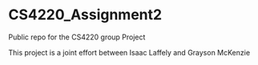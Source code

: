 # CS4220_Assignment2
Public repo for the CS4220 group Project

This project is a joint effort between Isaac Laffely and Grayson McKenzie
